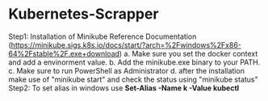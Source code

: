 # Kubernetes-Scrapper
Step1: Installation of Minikube Reference Documentation (https://minikube.sigs.k8s.io/docs/start/?arch=%2Fwindows%2Fx86-64%2Fstable%2F.exe+download)
  a. Make sure you set the docker context and add a envinorment value.
  b. Add the minikube.exe binary to your PATH.
  c. Make sure to run PowerShell as Administrator
  d. after the installation make use of "minikube start" and check the status using "minikube status"
  Step2: To set alias in windows use **Set-Alias -Name k -Value kubectl**
